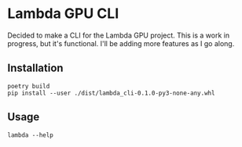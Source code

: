 # Lambda GPU CLI

Decided to make a CLI for the Lambda GPU project. This is a work in progress, but it's functional. I'll be adding more features as I go along.

## Installation

```
poetry build
pip install --user ./dist/lambda_cli-0.1.0-py3-none-any.whl
```

## Usage

```
lambda --help
```
